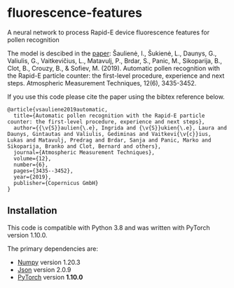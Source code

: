 # fluorescence-features
A neural network to process Rapid-E device fluorescence features for pollen recognition

The model is descibed in the [paper](https://amt.copernicus.org/articles/12/3435/2019/):
Šaulienė, I., Šukienė, L., Daunys, G., Valiulis, G., Vaitkevičius, L., Matavulj, P., Brdar, S., Panic, M., Sikoparija, B., Clot, B., Crouzy, B., & Sofiev, M. (2019). Automatic pollen recognition with the Rapid-E particle counter: the first-level procedure, experience and next steps. Atmospheric Measurement Techniques, 12(6), 3435-3452.

If you use this code please cite the paper using the bibtex reference below.
```
@article{vsauliene2019automatic,
  title={Automatic pollen recognition with the Rapid-E particle counter: the first-level procedure, experience and next steps},
  author={{\v{S}}aulien{\.e}, Ingrida and {\v{S}}ukien{\.e}, Laura and Daunys, Gintautas and Valiulis, Gediminas and Vaitkevi{\v{c}}ius, Lukas and Matavulj, Predrag and Brdar, Sanja and Panic, Marko and Sikoparija, Branko and Clot, Bernard and others},
  journal={Atmospheric Measurement Techniques},
  volume={12},
  number={6},
  pages={3435--3452},
  year={2019},
  publisher={Copernicus GmbH}
}
```

Installation
-----------------
This code is compatible with Python 3.8 and was written with PyTorch version 1.10.0.

The primary dependencies are:

* [Numpy](https://numpy.org/) version 1.20.3
* [Json](https://github.com/ramonhagenaars/jsons) version 2.0.9
* [PyTorch](https://pytorch.org/) version **1.10.0**

